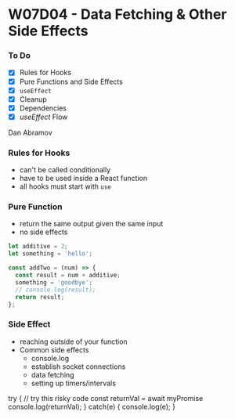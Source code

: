 # W07D04 - Data Fetching & Other Side Effects

### To Do
- [x] Rules for Hooks
- [x] Pure Functions and Side Effects
- [x] `useEffect`
- [x] Cleanup
- [x] Dependencies
- [x] _useEffect_ Flow

Dan Abramov

### Rules for Hooks
* can't be called conditionally
* have to be used inside a React function
* all hooks must start with `use`

### Pure Function
* return the same output given the same input
* no side effects

```js
let additive = 2;
let something = 'hello';

const addTwo = (num) => {
  const result = num + additive;
  something = 'goodbye';
  // console.log(result);
  return result;
};
```

### Side Effect
* reaching outside of your function
* Common side effects
  * console.log
  * establish socket connections
  * data fetching
  * setting up timers/intervals




try {
  // try this risky code
  const returnVal = await myPromise
  console.log(returnVal);
} catch(e) {
  console.log(e);
}






